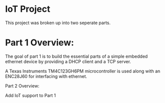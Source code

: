 # IoT Project

This project was broken up into two seperate parts.

# Part 1 Overview:
  
  The goal of part 1 is to build the essential parts of a simple embedded ethernet device by providing a DHCP client and a TCP server. 
  
  A Texas Instruments TM4C123GH6PM microcontroller is used along with an ENC28J60 for interfacing with ethernet.
  
  Part 2 Overview: 
  
  Add IoT support to Part 1
  
